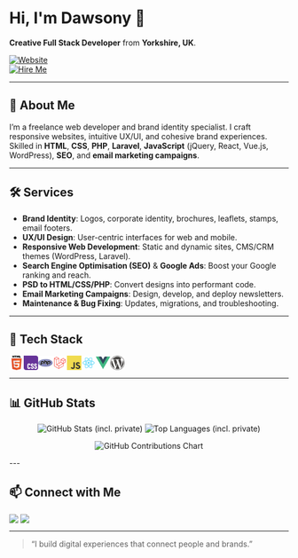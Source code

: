 

# Hi, I'm **Dawsony** 👋

**Creative Full Stack Developer** from **Yorkshire, UK**.

[![Website](https://img.shields.io/badge/Website-dawsony.com-36648B?style=for-the-badge&logo=Google-Chrome&logoColor=white)](https://dawsony.com/)  
[![Hire Me](https://img.shields.io/badge/Hire%20Me-%E2%9C%85-00C853?style=for-the-badge)](https://dawsony.com#contact)

---

## 🚀 About Me

I’m a freelance web developer and brand identity specialist. I craft responsive websites, intuitive UX/UI, and cohesive brand experiences. Skilled in **HTML**, **CSS**, **PHP**, **Laravel**, **JavaScript** (jQuery, React, Vue.js, WordPress), **SEO**, and **email marketing campaigns**.

---

## 🛠️ Services

- **Brand Identity**: Logos, corporate identity, brochures, leaflets, stamps, email footers.  
- **UX/UI Design**: User-centric interfaces for web and mobile.  
- **Responsive Web Development**: Static and dynamic sites, CMS/CRM themes (WordPress, Laravel).  
- **Search Engine Optimisation (SEO)** & **Google Ads**: Boost your Google ranking and reach.  
- **PSD to HTML/CSS/PHP**: Convert designs into performant code.  
- **Email Marketing Campaigns**: Design, develop, and deploy newsletters.  
- **Maintenance & Bug Fixing**: Updates, migrations, and troubleshooting.

---

## 🔧 Tech Stack

<div>
  <img align="left" alt="HTML5" width="26px" src="https://raw.githubusercontent.com/github/explore/main/topics/html/html.png" />
  <img align="left" alt="CSS3" width="26px" src="https://raw.githubusercontent.com/github/explore/main/topics/css/css.png" />
  <img align="left" alt="PHP" width="26px" src="https://raw.githubusercontent.com/github/explore/main/topics/php/php.png" />
  <img align="left" alt="Laravel" width="26px" src="https://raw.githubusercontent.com/github/explore/main/topics/laravel/laravel.png" />
  <img align="left" alt="JavaScript" width="26px" src="https://raw.githubusercontent.com/github/explore/main/topics/javascript/javascript.png" />
  <img align="left" alt="React" width="26px" src="https://raw.githubusercontent.com/github/explore/main/topics/react/react.png" />
  <img align="left" alt="Vue.js" width="26px" src="https://raw.githubusercontent.com/github/explore/main/topics/vue/vue.png" />
  <img align="left" alt="WordPress" width="26px" src="https://raw.githubusercontent.com/github/explore/main/topics/wordpress/wordpress.png" />
</div>
<br clear="left" />

---

## 📊 GitHub Stats

<p align="center">
  <img
    src="https://your-deploy.vercel.app/api?
      username=adsdawson
      &show_icons=true
      &theme=tokyonight
      &commits_year=2025
      &count_private=true
      &include_all_commits=true
      &cache_seconds=3600"
    alt="GitHub Stats (incl. private)" />
  <img
    src="https://your-deploy.vercel.app/api/top-langs?
      username=adsdawson
      &layout=compact
      &theme=tokyonight
      &count_private=true"
    alt="Top Languages (incl. private)" />
</p>

<p align="center">
  <img src="https://ghchart.rshah.org/adsdawson" alt="GitHub Contributions Chart" />
</p>
---

## 📫 Connect with Me

<p align="left">
  <a href="https://dawsony.com/contact" target="_blank"><img align="center" src="https://img.shields.io/badge/Contact-Dawsony.com-36648B?style=for-the-badge" /></a>
  <a href="mailto:info@dawsony.com" target="_blank"><img align="center" src="https://img.shields.io/badge/Email-hello@dawsony.com-36648B?style=for-the-badge&logo=gmail&logoColor=white" /></a>
</p>

---

> “I build digital experiences that connect people and brands.”
